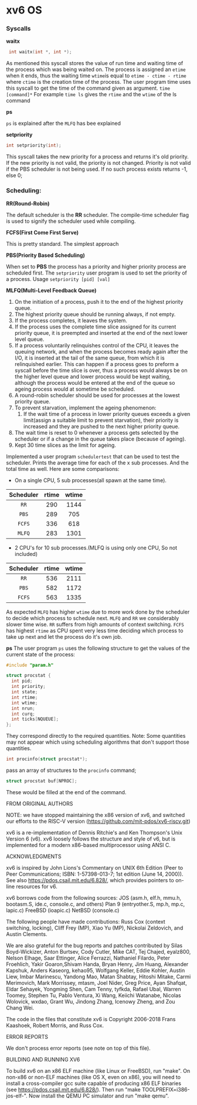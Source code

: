 # xv6 OS

### Syscalls
**waitx**
```C
 int waitx(int *, int *);
```
As mentioned this syscall stores the value of run time and waiting time of the process which was being waited on. The process is assigned an `etime` when it ends, thus the waiting time `wtime`is equal to `etime - ctime - rtime` where `ctime` is the creation time of the process. The user program time uses this syscall to get the time of the command given as argument. `time [command]*` For example `time ls` gives the `rtime` and the `wtime` of the ls command

**ps**

`ps` is explained after the `MLFQ` has bee explained

**setpriority**

```c
int setpriority(int);
```
This syscall takes the new priority for a process and returns it's old priority. If the new priority is not valid, the priority is not changed. Priority is not valid if the PBS scheduler is not being used. If no such process exists returns -1, else 0;

### Scheduling: 
**RR(Round-Robin)**

The default scheduler is the **RR** scheduler. The compile-time scheduler flag is used to signify the scheduler used while compiling.

**FCFS(First Come First Serve)**

This is pretty standard. The simplest approach

**PBS(Priority Based Scheduling)**

When set to **PBS** the process has a priority and higher priority process are scheduled first. The `setpriority` user program is used to set the priority of a process. Usage `setpriority [pid] [val]`

**MLFQ(Multi-Level Feedback Queue)**

1. On the initiation of a process, push it to the end of the highest priority queue.
2. The highest priority queue should be running always, if not empty.
3. If the process completes, it leaves the system.
4. If the process uses the complete time slice assigned for its current priority queue, it is preempted and inserted at the end of the next lower level queue.
5. If a process voluntarily relinquishes control of the CPU, it leaves the queuing network, and when the process becomes ready again after the I/O, it is inserted at the tail of the same queue, from which it is relinquished earlier. This can happen  if a process goes to preform a syscall before the time slice is over, thus a process would always be on the higher level queue and lower process would be kept waiting, although the process would be entered at the end of the queue so ageing process would at sometime
be scheduled.
6. A round-robin scheduler should be used for processes at the lowest priority queue.
7. To prevent starvation, implement the ageing phenomenon: 
	1. If the wait time of a process in lower priority queues exceeds a given limit(assign a suitable limit to prevent starvation), their priority is increased and they are pushed to the next higher priority queue.
8. The wait time is reset to 0 whenever a process gets selected by the scheduler or if a change in the queue takes place (because of ageing).
9. Kept 30 time slices as the limit for ageing.

Implemented a user program `schedulertest` that can be used to test the scheduler. Prints the average time for each of the x sub processes. And the total time as well. Here are some comparisons:

- On a single CPU, 5 sub processes(all spawn at the same time).

| Scheduler | rtime | wtime |
| :-------: | :---: | :---: |
|   `RR`    |  290  | 1144  |
|   `PBS`   |  289  |  705  |
|  `FCFS`   |  336  |  618  |
|  `MLFQ`   |  283  | 1301  |

- 2 CPU's for 10 sub processes.(MLFQ is using only one CPU, So not included)

| Scheduler | rtime | wtime |
| :-------: | :---: | :---: |
|   `RR`    |  536  | 2111  |
|   `PBS`   |  582  | 1172  |
|  `FCFS`   |  563  | 1335  |

As expected `MLFQ` has higher `wtime` due to more work done by the scheduler to decide which process to schedule next.  `MLFQ` and `RR` we considerably slower time wise. `RR` suffers from high amounts of context switching. `FCFS` has highest `rtime` as CPU spent very less time deciding which process to take up next and let the process do it's own job.

**ps**
The user program `ps` uses the following structure to get the values of the current state of the process:

```C
#include "param.h"

struct procstat {
  int pid;
  int priority;
  int state;
  int rtime;
  int wtime;
  int nrun;
  int curq;
  int ticks[NQUEUE];
};
```
They correspond directly to the required quantities. Note: Some quantities may not appear which using scheduling algorithms that don't support those quantities.

```C
int procinfo(struct procstat*);
```
pass an array of structures to the `procinfo` command;
```c
struct procstat buf[NPROC];
```
These would be filled at the end of the command.

FROM ORIGINAL AUTHORS

NOTE: we have stopped maintaining the x86 version of xv6, and switched
our efforts to the RISC-V version
(https://github.com/mit-pdos/xv6-riscv.git)

xv6 is a re-implementation of Dennis Ritchie's and Ken Thompson's Unix
Version 6 (v6).  xv6 loosely follows the structure and style of v6,
but is implemented for a modern x86-based multiprocessor using ANSI C.

ACKNOWLEDGMENTS

xv6 is inspired by John Lions's Commentary on UNIX 6th Edition (Peer
to Peer Communications; ISBN: 1-57398-013-7; 1st edition (June 14,
2000)). See also https://pdos.csail.mit.edu/6.828/, which
provides pointers to on-line resources for v6.

xv6 borrows code from the following sources:
    JOS (asm.h, elf.h, mmu.h, bootasm.S, ide.c, console.c, and others)
    Plan 9 (entryother.S, mp.h, mp.c, lapic.c)
    FreeBSD (ioapic.c)
    NetBSD (console.c)

The following people have made contributions: Russ Cox (context switching,
locking), Cliff Frey (MP), Xiao Yu (MP), Nickolai Zeldovich, and Austin
Clements.

We are also grateful for the bug reports and patches contributed by Silas
Boyd-Wickizer, Anton Burtsev, Cody Cutler, Mike CAT, Tej Chajed, eyalz800,
Nelson Elhage, Saar Ettinger, Alice Ferrazzi, Nathaniel Filardo, Peter
Froehlich, Yakir Goaron,Shivam Handa, Bryan Henry, Jim Huang, Alexander
Kapshuk, Anders Kaseorg, kehao95, Wolfgang Keller, Eddie Kohler, Austin
Liew, Imbar Marinescu, Yandong Mao, Matan Shabtay, Hitoshi Mitake, Carmi
Merimovich, Mark Morrissey, mtasm, Joel Nider, Greg Price, Ayan Shafqat,
Eldar Sehayek, Yongming Shen, Cam Tenny, tyfkda, Rafael Ubal, Warren
Toomey, Stephen Tu, Pablo Ventura, Xi Wang, Keiichi Watanabe, Nicolas
Wolovick, wxdao, Grant Wu, Jindong Zhang, Icenowy Zheng, and Zou Chang Wei.

The code in the files that constitute xv6 is
Copyright 2006-2018 Frans Kaashoek, Robert Morris, and Russ Cox.

ERROR REPORTS

We don't process error reports (see note on top of this file).

BUILDING AND RUNNING XV6

To build xv6 on an x86 ELF machine (like Linux or FreeBSD), run
"make". On non-x86 or non-ELF machines (like OS X, even on x86), you
will need to install a cross-compiler gcc suite capable of producing
x86 ELF binaries (see https://pdos.csail.mit.edu/6.828/).
Then run "make TOOLPREFIX=i386-jos-elf-". Now install the QEMU PC
simulator and run "make qemu".
